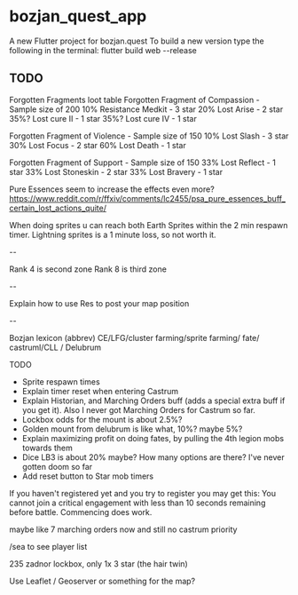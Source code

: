 # bozjan_quest_app

A new Flutter project for bozjan.quest
To build a new version type the following in the terminal:
flutter build web --release

## TODO

Forgotten Fragments loot table
Forgotten Fragment of Compassion - Sample size of 200
10% Resistance Medkit - 3 star
20% Lost Arise - 2 star
35%? Lost cure II - 1 star
35%? Lost cure IV - 1 star

Forgotten Fragment of Violence - Sample size of 150
10% Lost Slash - 3 star
30% Lost Focus - 2 star
60% Lost Death - 1 star

Forgotten Fragment of Support - Sample size of 150
33% Lost Reflect - 1 star
33% Lost Stoneskin - 2 star
33% Lost Bravery - 1 star

Pure Essences seem to increase the effects even more?
https://www.reddit.com/r/ffxiv/comments/lc2455/psa_pure_essences_buff_certain_lost_actions_quite/

When doing sprites u can reach both Earth Sprites within the 2 min respawn timer.
Lightning sprites is a 1 minute loss, so not worth it.

--

Rank 4 is second zone
Rank 8 is third zone

--

Explain how to use Res <pos> to post your map position

--

Bozjan lexicon (abbrev)
CE/LFG/cluster farming/sprite farming/ fate/ castruml/CLL / Delubrum

TODO
- Sprite respawn times
- Explain timer reset when entering Castrum
- Explain Historian, and Marching Orders buff (adds a special extra buff if you get it). Also I never got Marching Orders for Castrum so far.
- Lockbox odds for the mount is about 2.5%?
- Golden mount from delubrum is like what, 10%? maybe 5%?
- Explain maximizing profit on doing fates, by pulling the 4th legion mobs towards them
- Dice LB3 is about 20% maybe? How many options are there? I've never gotten doom so far
- Add reset button to Star mob timers

If you haven't registered yet and you try to register you may get this:
You cannot join a critical engagement with less than 10 seconds remaining before battle.
Commencing does work.


maybe like 7 marching orders now and still no castrum priority



/sea to see player list


235 zadnor lockbox, only 1x 3 star (the hair twin)


Use Leaflet / Geoserver or something for the map?
